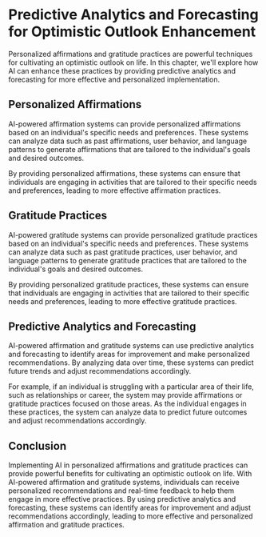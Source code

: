 Predictive Analytics and Forecasting for Optimistic Outlook Enhancement
========================================================================================================================================================

Personalized affirmations and gratitude practices are powerful techniques for cultivating an optimistic outlook on life. In this chapter, we'll explore how AI can enhance these practices by providing predictive analytics and forecasting for more effective and personalized implementation.

Personalized Affirmations
-------------------------

AI-powered affirmation systems can provide personalized affirmations based on an individual's specific needs and preferences. These systems can analyze data such as past affirmations, user behavior, and language patterns to generate affirmations that are tailored to the individual's goals and desired outcomes.

By providing personalized affirmations, these systems can ensure that individuals are engaging in activities that are tailored to their specific needs and preferences, leading to more effective affirmation practices.

Gratitude Practices
-------------------

AI-powered gratitude systems can provide personalized gratitude practices based on an individual's specific needs and preferences. These systems can analyze data such as past gratitude practices, user behavior, and language patterns to generate gratitude practices that are tailored to the individual's goals and desired outcomes.

By providing personalized gratitude practices, these systems can ensure that individuals are engaging in activities that are tailored to their specific needs and preferences, leading to more effective gratitude practices.

Predictive Analytics and Forecasting
------------------------------------

AI-powered affirmation and gratitude systems can use predictive analytics and forecasting to identify areas for improvement and make personalized recommendations. By analyzing data over time, these systems can predict future trends and adjust recommendations accordingly.

For example, if an individual is struggling with a particular area of their life, such as relationships or career, the system may provide affirmations or gratitude practices focused on those areas. As the individual engages in these practices, the system can analyze data to predict future outcomes and adjust recommendations accordingly.

Conclusion
----------

Implementing AI in personalized affirmations and gratitude practices can provide powerful benefits for cultivating an optimistic outlook on life. With AI-powered affirmation and gratitude systems, individuals can receive personalized recommendations and real-time feedback to help them engage in more effective practices. By using predictive analytics and forecasting, these systems can identify areas for improvement and adjust recommendations accordingly, leading to more effective and personalized affirmation and gratitude practices.
